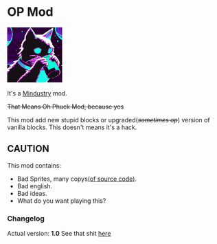 # OP Mod

![Logo](icon.png)

It's a [Mindustry](https://mindustrygame.github.io) mod.

~~That Means Oh Phuck Mod, because yes~~

This mod add new stupid blocks or upgraded(_~~sometimes op~~_) version of vanilla blocks. This doesn't means it's a hack.

## CAUTION

This mod contains:

- Bad Sprites, many copys[(of source code)](https://github.com/Anuken/Mindustry/blob/master/core/assets-raw/sprites/).
- Bad english.
- Bad ideas.
- What do you want playing this?

### Changelog

Actual version: **1.0**
See that shit [here](Changelog.md)
